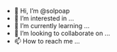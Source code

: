 - 👋 Hi, I’m @solpoap
- 👀 I’m interested in ...
- 🌱 I’m currently learning ...
- 💞️ I’m looking to collaborate on ...
- 📫 How to reach me ...

<!---
solpoap/solpoap is a ✨ special ✨ repository because its `README.md` (this file) appears on your GitHub profile.
You can click the Preview link to take a look at your changes.
--->
